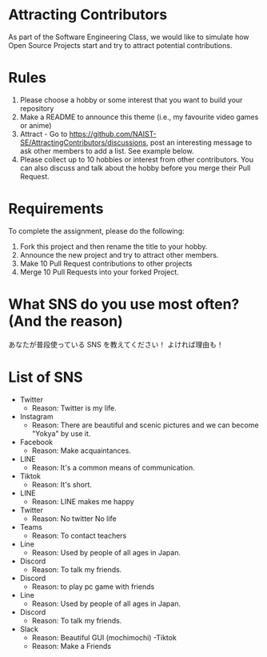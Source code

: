 # Attracting Contributors

As part of the Software Engineering Class, we would like to simulate how Open Source Projects start and try to attract potential contributions.

# Rules

1. Please choose a hobby or some interest that you want to build your repository
2. Make a README to announce this theme (i.e., my favourite video games or anime)
3. Attract - Go to https://github.com/NAIST-SE/AttractingContributors/discussions, post an interesting message to ask other members to add a list. See example below.
4. Please collect up to 10 hobbies or interest from other contributors. You can also discuss and talk about the hobby before you merge their Pull Request.

# Requirements

To complete the assignment, please do the following:

1. Fork this project and then rename the title to your hobby.
2. Announce the new project and try to attract other members.
3. Make 10 Pull Request contributions to other projects
4. Merge 10 Pull Requests into your forked Project.

# What SNS do you use most often? (And the reason)


あなたが普段使っている SNS を教えてください！
よければ理由も！

# List of SNS
- Twitter
  - Reason: Twitter is my life.
- Instagram
  - Reason: There are beautiful and scenic pictures and we can become "Yokya" by use it.
- Facebook
  - Reason: Make acquaintances.
- LINE
  - Reason: It's a common means of communication.
- Tiktok
  - Reason: It's short.
- LINE
  - Reason: LINE makes me happy
- Twitter
  - Reason: No twitter No life
- Teams 
  - Reason: To contact teachers
- Line
  - Reason: Used by people of all ages in Japan.
- Discord
  - Reason: To talk my friends.
- Discord
  - Reason: to play pc game with friends
- Line
  - Reason: Used by people of all ages in Japan.
- Discord
  - Reason: To talk my friends.
- Slack
  - Reason: Beautiful GUI (mochimochi)
-Tiktok
  - Reason: Make a Friends

